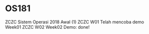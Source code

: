 # OS181
ZCZC Sistem Operasi 2018 Awal (1)
ZCZC W01 Telah mencoba demo Week01
ZCZC W02 Week02 Demo: done!
